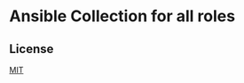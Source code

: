 # Ansible Collection for all roles

## License

[MIT](https://github.com/dreknix/ansible-collection/blob/main/LICENSE)
